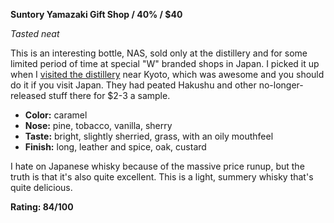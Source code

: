 ﻿**Suntory Yamazaki Gift Shop / 40% / $40**

*Tasted neat*

This is an interesting bottle, NAS, sold only at the distillery and for some limited period of time at special "W" branded shops in Japan.  I picked it up when I [visited the distillery](https://www.reddit.com/r/worldwhisky/comments/416rff/yamazaki_distillery_tour_pics_46/) near Kyoto, which was awesome and you should do it if you visit Japan.  They had peated Hakushu and other no-longer-released stuff there for $2-3 a sample.

* **Color:** caramel
* **Nose:** pine, tobacco, vanilla, sherry
* **Taste:** bright, slightly sherried, grass, with an oily mouthfeel
* **Finish:** long, leather and spice, oak, custard

I hate on Japanese whisky because of the massive price runup, but the truth is that  it's also quite excellent.  This is a light, summery whisky that's quite delicious.

**Rating: 84/100**